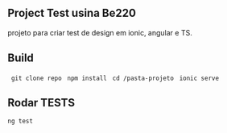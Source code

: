 ## Project Test usina Be220

projeto para criar test de design em ionic, angular e TS.

## Build

```  git clone repo ```
```  npm install ```
```  cd /pasta-projeto ```
```  ionic serve  ```

## Rodar TESTS

``` ng test ```

